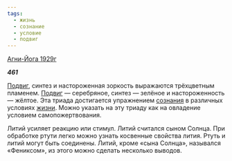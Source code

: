 ```yaml
---
tags:
  - жизнь
  - сознание
  - условие
  - подвиг
---
```

[Агни-Йога 1929г](https://127.0.0.1:4002/agni/1929)

___461___

[Подвиг](../../../tags/#подвиг), синтез и настороженная зоркость выражаются трёхцветным пламенем. [Подвиг](../../../tags/#подвиг) — серебряное, синтез — зелёное и настороженность — жёлтое. Эта триада достигается упражнением [сознания](../../../tags/#сознание) в различных условиях [жизни](../../../tags/#жизнь). Можно указать на эту триаду как на овладение условием самопожертвования.   

Литий усиляет реакцию или стимул. Литий считался сыном Солнца. При обработке ртути легко можно узнать косвенные свойства лития. Ртуть и литий могут быть соединены. Литий, кроме «сына Солнца», назывался «Фениксом», из этого можно сделать несколько выводов.